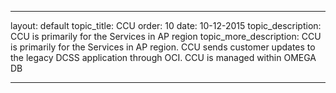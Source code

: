 ---

layout: default
topic_title: CCU
order: 10
date: 10-12-2015
topic_description:  CCU is primarily for the Services in AP region
topic_more_description: CCU is primarily for the Services in AP region. CCU sends customer updates to the legacy DCSS application through OCI. CCU is managed within OMEGA DB


---